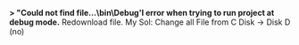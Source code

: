 

**> "Could not find file...\bin\Debug'I error when trying to run project at debug
mode.**
	Redownload file.
	My Sol: Change all File from C Disk  -> Disk D (no)



